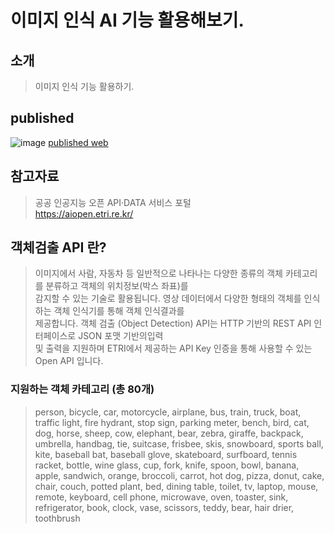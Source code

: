 # 이미지 인식 AI 기능 활용해보기.

## 소개

> 이미지 인식 기능 활용하기.

## published

<img src="https://user-images.githubusercontent.com/75718898/158526361-50b974b8-d7e0-40c4-96e7-f977bc5cef30.png" alt="image">
<a href="https://jukangpark.github.io/Image-recognition"> published web</a>

## 참고자료

> 공공 인공지능 오픈 API·DATA 서비스 포털  
> https://aiopen.etri.re.kr/

## 객체검출 API 란?

> 이미지에서 사람, 자동차 등 일반적으로 나타나는 다양한 종류의 객체 카테고리를 분류하고 객체의 위치정보(박스 좌표)를  
> 감지할 수 있는 기술로 활용됩니다. 영상 데이터에서 다양한 형태의 객체를 인식하는 객체 인식기를 통해 객체 인식결과를  
> 제공합니다. 객체 검출 (Object Detection) API는 HTTP 기반의 REST API 인터페이스로 JSON 포맷 기반의입력  
> 및 출력을 지원하며 ETRI에서 제공하는 API Key 인증을 통해 사용할 수 있는 Open API 입니다.

### 지원하는 객체 카테고리 (총 80개)

> person, bicycle, car, motorcycle, airplane, bus, train, truck, boat, traffic light, fire hydrant, stop sign, parking meter, bench, bird, cat, dog, horse, sheep, cow, elephant, bear, zebra, giraffe, backpack, umbrella, handbag, tie, suitcase, frisbee, skis, snowboard, sports ball, kite, baseball bat, baseball glove, skateboard, surfboard, tennis racket, bottle, wine glass, cup, fork, knife, spoon, bowl, banana, apple, sandwich, orange, broccoli, carrot, hot dog, pizza, donut, cake, chair, couch, potted plant, bed, dining table, toilet, tv, laptop, mouse, remote, keyboard, cell phone, microwave, oven, toaster, sink, refrigerator, book, clock, vase, scissors, teddy, bear, hair drier, toothbrush
